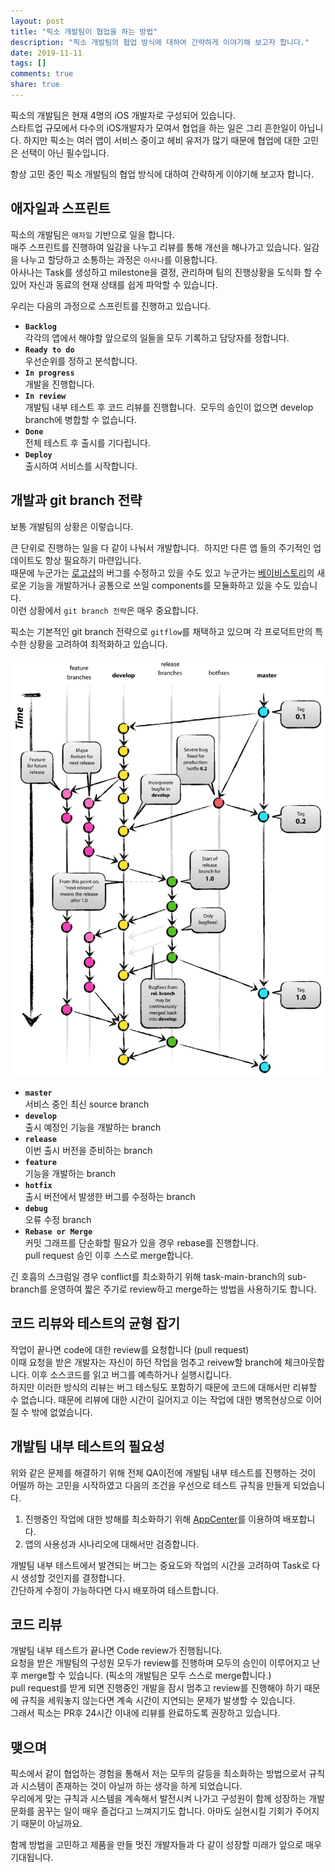 ```yaml
---
layout: post
title: "픽소 개발팀이 협업을 하는 방법"
description: "픽소 개발팀의 협업 방식에 대하여 간략하게 이야기해 보고자 합니다."
date: 2019-11-11
tags: []
comments: true
share: true
---
```

 
픽소의 개발팀은 현재 4명의 iOS 개발자로 구성되어 있습니다.  
스타트업 규모에서 다수의 iOS개발자가 모여서 협업을 하는 일은 그리 흔한일이 아닙니다.
하지만 픽소는 여러 앱이 서비스 중이고 헤비 유저가 많기 때문에 협업에 대한 고민은 선택이 아닌 필수입니다.  

항상 고민 중인 픽소 개발팀의 협업 방식에 대하여 간략하게 이야기해 보고자 합니다.

## 애자일과 스프린트
픽소의 개발팀은 `애자일` 기반으로 일을 합니다.  
매주 스프린트를 진행하여 일감을 나누고 리뷰를 통해 개선을 해나가고 있습니다. 일감을 나누고 할당하고 소통하는 과정은 `아사나`를 이용합니다.  
아사나는 Task를 생성하고 milestone을 결정, 관리하며 팀의 진행상황을 도식화 할 수 있어 자신과 동료의 현재 상태를 쉽게 파악할 수 있습니다.  

우리는 다음의 과정으로 스프린트를 진행하고 있습니다.

- **`Backlog`**  
각각의 앱에서 해야할 앞으로의 일들을 모두 기록하고 담당자를 정합니다.  
- **`Ready to do`**  
우선순위를 정하고 분석합니다.  
- **`In progress`**  
개발을 진행합니다.  
- **`In review`**  
개발팀 내부 테스트 후 코드 리뷰를 진행합니다.  
모두의 승인이 없으면 develop branch에 병합할 수 없습니다.  
- **`Done`**  
전체 테스트 후 출시를 기다립니다.  
- **`Deploy`**  
출시하여 서비스를 시작합니다.  

## 개발과 git branch 전략
보통 개발팀의 상황은 이렇습니다.

큰 단위로 진행하는 일을 다 같이 나눠서 개발합니다.  
하지만 다른 앱 들의 주기적인 업데이트도 항상 필요하기 마련입니다.  
때문에 누군가는 [로고샵](https://apps.apple.com/kr/app/로고샵-로고만들기-로고-그래픽-디자인/id1190077343)의 버그를 수정하고 있을 수도 있고 누군가는 [베이비스토리](https://apps.apple.com/kr/app/베이비그램-육아-포토북/id1068110571)의 새로운 기능을 개발하거나 공통으로 쓰일 components를 모듈화하고 있을 수도 있습니다.  
이런 상황에서 `git branch 전략`은 매우 중요합니다.

픽소는 기본적인 git branch 전략으로 `gitflow`를 채택하고 있으며 각 프로덕트만의 특수한 상황을 고려하여 최적화하고 있습니다.

![큰 이미지](/images/gitflow.png)

- **`master`**  
서비스 중인 최신 source branch  
- **`develop`**  
출시 예정인 기능을 개발하는 branch  
- **`release`**  
이번 출시 버전을 준비하는 branch  
- **`feature`**  
기능을 개발하는 branch  
- **`hotfix`**  
출시 버전에서 발생한 버그를 수정하는 branch  
- **`debug`**  
오류 수정 branch  
- **`Rebase or Merge`**  
커밋 그래프를 단순화할 필요가 있을 경우 rebase를 진행합니다.  
pull request 승인 이후 스스로 merge합니다.  


긴 호흡의 스크럼일 경우 conflict를 최소화하기 위해 task-main-branch의 sub-branch를 운영하여 짧은 주기로 review하고 merge하는 방법을 사용하기도 합니다.

## 코드 리뷰와 테스트의 균형 잡기
작업이 끝나면 code에 대한 review를 요청합니다 (pull request)  
이때 요청을 받은 개발자는 자신이 하던 작업을 멈추고 reivew할 branch에 체크아웃합니다. 이후 소스코드를 읽고 버그를 예측하거나 실행시킵니다.  
하지만 이러한 방식의 리뷰는 버그 테스팅도 포함하기 때문에 코드에 대해서만 리뷰할 수 없습니다. 때문에 리뷰에 대한 시간이 길어지고 이는 작업에 대한 병목현상으로 이어질 수 밖에 없었습니다.

## 개발팀 내부 테스트의 필요성
위와 같은 문제를 해결하기 위해 전체 QA이전에 개발팀 내부 테스트를 진행하는 것이 어떨까 하는 고민을 시작하였고 다음의 조건을 우선으로 테스트 규칙을 만들게 되었습니다. 

1. 진행중인 작업에 대한 방해를 최소화하기 위해 [AppCenter](https://appcenter.ms/)를 이용하여 배포합니다.
2. 앱의 사용성과 시나리오에 대해서만 검증합니다.

개발팀 내부 테스트에서 발견되는 버그는 중요도와 작업의 시간을 고려하여 Task로 다시 생성할 것인지를 결정합니다.  
간단하게 수정이 가능하다면 다시 배포하여 테스트합니다.

## 코드 리뷰
개발팀 내부 테스트가 끝나면 Code review가 진행됩니다.  
요청을 받은 개발팀의 구성원 모두가 review를 진행하며 모두의 승인이 이루어지고 난 후 merge할 수 있습니다. (픽소의 개발팀은 모두 스스로 merge합니다.)  
pull request를 받게 되면 진행중인 개발을 잠시 멈추고 review를 진행해야 하기 때문에 규칙을 세워놓지 않는다면 계속 시간이 지연되는 문제가 발생할 수 있습니다.  
그래서 픽소는 PR후 24시간 이내에 리뷰를 완료하도록 권장하고 있습니다.

## 맺으며
픽소에서 같이 협업하는 경험을 통해서 저는 모두의 갈등을 최소화하는 방법으로서 규칙과 시스템이 존재하는 것이 아닐까 하는 생각을 하게 되었습니다.  
우리에게 맞는 규칙과 시스템을 계속해서 발전시켜 나가고 구성원이 함께 성장하는 개발문화를 꿈꾸는 일이 매우 즐겁다고 느껴지기도 합니다. 아마도 실현시킬 기회가 주어지기 때문이 아닐까요.

함께 방법을 고민하고 제품을 만들 멋진 개발자들과 다 같이 성장할 미래가 앞으로 매우 기대됩니다.






